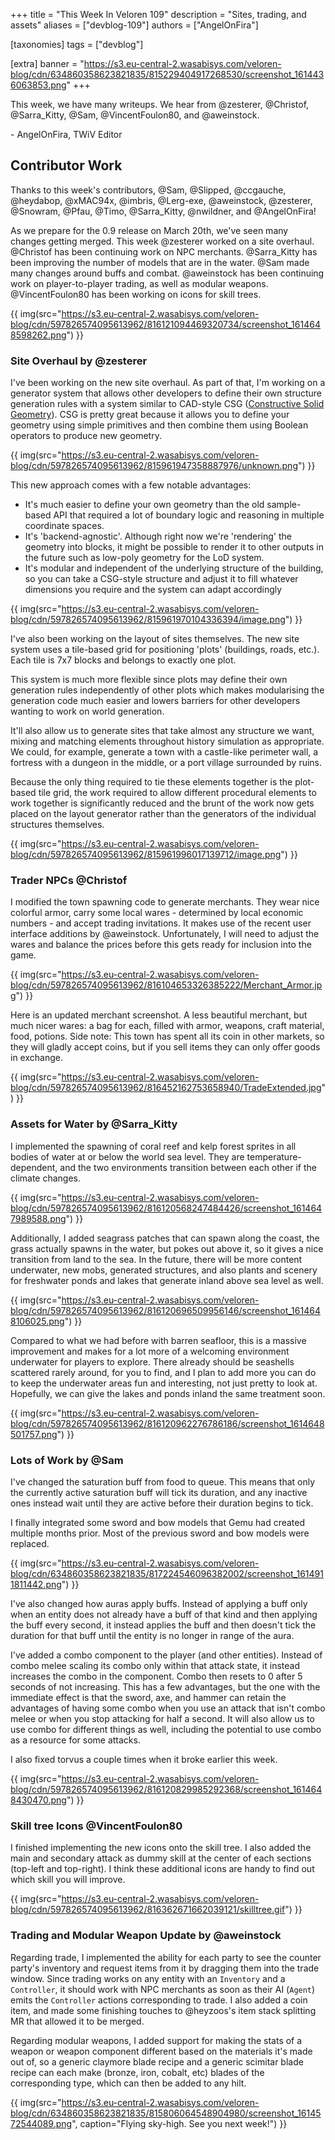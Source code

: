 +++
title = "This Week In Veloren 109"
description = "Sites, trading, and assets"
aliases = ["devblog-109"]
authors = ["AngelOnFira"]

[taxonomies]
tags = ["devblog"]

[extra]
banner = "https://s3.eu-central-2.wasabisys.com/veloren-blog/cdn/634860358623821835/815229404917268530/screenshot_1614436063853.png"
+++

This week, we have many writeups. We hear from @zesterer, @Christof,
@Sarra_Kitty, @Sam, @VincentFoulon80, and @aweinstock.

\- AngelOnFira, TWiV Editor

## Contributor Work

Thanks to this week's contributors, @Sam, @Slipped, @ccgauche, @heydabop,
@xMAC94x, @imbris, @Lerg-exe, @aweinstock, @zesterer, @Snowram, @Pfau, @Timo,
@Sarra_Kitty, @nwildner, and @AngelOnFira!

As we prepare for the 0.9 release on March 20th, we've seen many changes getting
merged. This week @zesterer worked on a site overhaul. @Christof has been
continuing work on NPC merchants. @Sarra_Kitty has been improving the number of
models that are in the water. @Sam made many changes around buffs and combat.
@aweinstock has been continuing work on player-to-player trading, as well as
modular weapons. @VincentFoulon80 has been working on icons for skill trees.

{{
  img(src="https://s3.eu-central-2.wasabisys.com/veloren-blog/cdn/597826574095613962/816121094469320734/screenshot_1614648598262.png")
}}

### Site Overhaul by @zesterer

I've been working on the new site overhaul. As part of that, I'm working on a
generator system that allows other developers to define their own structure
generation rules with a system similar to CAD-style CSG ([Constructive Solid
Geometry](https://en.wikipedia.org/wiki/Constructive_solid_geometry)). CSG is
pretty great because it allows you to define your geometry using simple
primitives and then combine them using Boolean operators to produce new
geometry.

{{
  img(src="https://s3.eu-central-2.wasabisys.com/veloren-blog/cdn/597826574095613962/815961947358887976/unknown.png")
}}

This new approach comes with a few notable advantages:

- It's much easier to define your own geometry than the old sample-based API
  that required a lot of boundary logic and reasoning in multiple coordinate
  spaces.
- It's 'backend-agnostic'. Although right now we're 'rendering' the geometry
  into blocks, it might be possible to render it to other outputs in the future
  such as low-poly geometry for the LoD system.
- It's modular and independent of the underlying structure of the building, so
  you can take a CSG-style structure and adjust it to fill whatever dimensions
  you require and the system can adapt accordingly

{{
  img(src="https://s3.eu-central-2.wasabisys.com/veloren-blog/cdn/597826574095613962/815961970104336394/image.png")
}}

I've also been working on the layout of sites themselves. The new site system
uses a tile-based grid for positioning 'plots' (buildings, roads, etc.). Each
tile is 7x7 blocks and belongs to exactly one plot.

This system is much more flexible since plots may define their own generation
rules independently of other plots which makes modularising the generation code
much easier and lowers barriers for other developers wanting to work on world
generation.

It'll also allow us to generate sites that take almost any structure we want,
mixing and matching elements throughout history simulation as appropriate. We
could, for example, generate a town with a castle-like perimeter wall, a
fortress with a dungeon in the middle, or a port village surrounded by ruins.

Because the only thing required to tie these elements together is the plot-based
tile grid, the work required to allow different procedural elements to work
together is significantly reduced and the brunt of the work now gets placed on
the layout generator rather than the generators of the individual structures
themselves.

{{
  img(src="https://s3.eu-central-2.wasabisys.com/veloren-blog/cdn/597826574095613962/815961996017139712/image.png")
}}

### Trader NPCs @Christof

I modified the town spawning code to generate merchants. They wear nice colorful
armor, carry some local wares - determined by local economic numbers - and
accept trading invitations. It makes use of the recent user interface additions
by @aweinstock. Unfortunately, I will need to adjust the wares and balance the
prices before this gets ready for inclusion into the game.

{{
  img(src="https://s3.eu-central-2.wasabisys.com/veloren-blog/cdn/597826574095613962/816104653326385222/Merchant_Armor.jpg")
}}

Here is an updated merchant screenshot. A less beautiful merchant, but much
nicer wares: a bag for each, filled with armor, weapons, craft material, food,
potions. Side note: This town has spent all its coin in other markets, so they
will gladly accept coins, but if you sell items they can only offer goods in
exchange.

{{
  img(src="https://s3.eu-central-2.wasabisys.com/veloren-blog/cdn/597826574095613962/816452162753658940/TradeExtended.jpg")
}}

### Assets for Water by @Sarra_Kitty

I implemented the spawning of coral reef and kelp forest sprites in all bodies
of water at or below the world sea level. They are temperature-dependent, and
the two environments transition between each other if the climate changes.

{{
  img(src="https://s3.eu-central-2.wasabisys.com/veloren-blog/cdn/597826574095613962/816120568247484426/screenshot_1614647989588.png")
}}

Additionally, I added seagrass patches that can spawn along the coast, the grass
actually spawns in the water, but pokes out above it, so it gives a nice
transition from land to the sea. In the future, there will be more content
underwater, new mobs, generated structures, and also plants and scenery for
freshwater ponds and lakes that generate inland above sea level as well.

{{
  img(src="https://s3.eu-central-2.wasabisys.com/veloren-blog/cdn/597826574095613962/816120696509956146/screenshot_1614648106025.png")
}}

Compared to what we had before with barren seafloor, this is a massive
improvement and makes for a lot more of a welcoming environment underwater for
players to explore. There already should be seashells scattered rarely around,
for you to find, and I plan to add more you can do to keep the underwater areas
fun and interesting, not just pretty to look at. Hopefully, we can give the
lakes and ponds inland the same treatment soon.

{{
  img(src="https://s3.eu-central-2.wasabisys.com/veloren-blog/cdn/597826574095613962/816120962276786186/screenshot_1614648501757.png")
}}

### Lots of Work by @Sam

I've changed the saturation buff from food to queue. This means that only the
currently active saturation buff will tick its duration, and any inactive ones
instead wait until they are active before their duration begins to tick.

I finally integrated some sword and bow models that Gemu had created multiple
months prior. Most of the previous sword and bow models were replaced.

{{
  img(src="https://s3.eu-central-2.wasabisys.com/veloren-blog/cdn/634860358623821835/817224546096382002/screenshot_1614911811442.png")
}}

I've also changed how auras apply buffs. Instead of applying a buff only when an
entity does not already have a buff of that kind and then applying the buff
every second, it instead applies the buff and then doesn't tick the duration for
that buff until the entity is no longer in range of the aura.

I've added a combo component to the player (and other entities). Instead of
combo melee scaling its combo only within that attack state, it instead
increases the combo in the component. Combo then resets to 0 after 5 seconds of
not increasing. This has a few advantages, but the one with the immediate effect
is that the sword, axe, and hammer can retain the advantages of having some
combo when you use an attack that isn't combo melee or when you stop attacking
for half a second. It will also allow us to use combo for different things as
well, including the potential to use combo as a resource for some attacks.

I also fixed torvus a couple times when it broke earlier this week.

{{
  img(src="https://s3.eu-central-2.wasabisys.com/veloren-blog/cdn/597826574095613962/816120829985292368/screenshot_1614648430470.png")
}}

### Skill tree Icons @VincentFoulon80

I finished implementing the new icons onto the skill tree. I also added the main
and secondary attack as dummy skill at the center of each sections (top-left and
top-right). I think these additional icons are handy to find out which skill you
will improve.

{{
  img(src="https://s3.eu-central-2.wasabisys.com/veloren-blog/cdn/597826574095613962/816362671662039121/skilltree.gif")
}}

### Trading and Modular Weapon Update by @aweinstock

Regarding trade, I implemented the ability for each party to see the counter
party's inventory and request items from it by dragging them into the trade
window. Since trading works on any entity with an `Inventory` and a
`Controller`, it should work with NPC merchants as soon as their AI (`Agent`)
emits the `Controller` actions corresponding to trade. I also added a coin item,
and made some finishing touches to @heyzoos's item stack splitting MR that
allowed it to be merged.

Regarding modular weapons, I added support for making the stats of a weapon or
weapon component different based on the materials it's made out of, so a generic
claymore blade recipe and a generic scimitar blade recipe can each make (bronze,
iron, cobalt, etc) blades of the corresponding type, which can then be added to
any hilt.

{{
  img(src="https://s3.eu-central-2.wasabisys.com/veloren-blog/cdn/634860358623821835/815806064548904980/screenshot_1614572544089.png",
  caption="Flying sky-high. See you next week!")
}}
